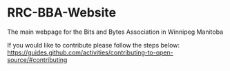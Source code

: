 # RRC-BBA-Website
The main webpage for the Bits and Bytes Association in Winnipeg Manitoba

If you would like to contribute please follow the steps below:
https://guides.github.com/activities/contributing-to-open-source/#contributing